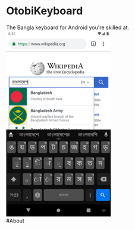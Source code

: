 # OtobiKeyboard
The Bangla keyboard for Android  you're skilled at.<br>
<img src="elements/bn_wiki.png" height="500"><br>
#About


